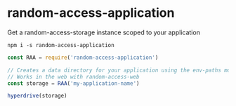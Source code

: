 # random-access-application
Get a random-access-storage instance scoped to your application

```
npm i -s random-access-application
```

```js
const RAA = require('random-access-application')

// Creates a data directory for your application using the env-paths module
// Works in the web with random-access-web
const storage = RAA('my-application-name')

hyperdrive(storage)
```
